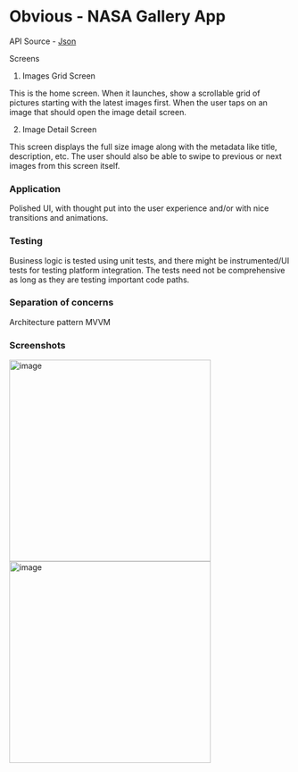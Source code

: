 # Obvious - NASA Gallery App
API Source - [Json](https://raw.githubusercontent.com/obvious/take-home-exercise-data/trunk/nasa-pictures.json)

Screens

1. Images Grid Screen

This is the home screen. When it launches, show a scrollable grid of pictures starting with the latest images first. When the user taps on an image that should open the image detail screen.

2. Image Detail Screen

This screen displays the full size image along with the metadata like title, description, etc. The user should also be able to swipe to previous or next images from this screen itself.


### Application
Polished UI, with thought put into the user experience and/or with nice transitions and animations.

### Testing
Business logic is tested using unit tests, and there might be instrumented/UI tests for testing platform integration. The tests need not be comprehensive as long as they are testing important code paths.

### Separation of concerns
Architecture pattern MVVM

### Screenshots
<img width="361" alt="image" src="https://user-images.githubusercontent.com/5724482/215287732-a3187971-aac0-4e9b-a563-04d14b8ae524.png">
<img width="361" alt="image" src="https://user-images.githubusercontent.com/5724482/215287742-df7d9b6e-f675-456f-a9d5-b860eb57dfb7.png">
